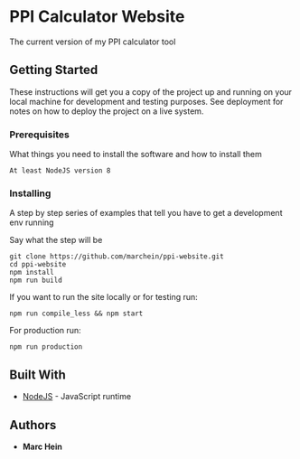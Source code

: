 # PPI Calculator Website

The current version of my PPI calculator tool

## Getting Started

These instructions will get you a copy of the project up and running on your local machine for development and testing purposes. See deployment for notes on how to deploy the project on a live system.

### Prerequisites

What things you need to install the software and how to install them

```
At least NodeJS version 8
```

### Installing

A step by step series of examples that tell you have to get a development env running

Say what the step will be

```
git clone https://github.com/marchein/ppi-website.git
cd ppi-website
npm install
npm run build
```

If you want to run the site locally or for testing run:
```
npm run compile_less && npm start
```

For production run: 
```
npm run production
```


## Built With

* [NodeJS](https://nodejs.org/en/) - JavaScript runtime


## Authors

* **Marc Hein**
